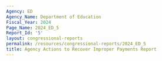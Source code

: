 ```yaml
---
Agency: ED
Agency_Name: Department of Education
Fiscal_Year: 2024
Page_Name: 2024_ED_5
Report_Id: '5'
layout: congressional-reports
permalink: /resources/congressional-reports/2024_ED_5
title: Agency Actions to Recover Improper Payments Report
---
```

